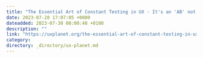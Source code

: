 ```yaml
---
title: "The Essential Art of Constant Testing in UX - It's an 'AB' not 'EZ' Thing!"
date: 2023-07-28 17:07:05 +0000
dateadded: 2023-07-30 00:00:48 +0100
description: ""
link: "https://uxplanet.org/the-essential-art-of-constant-testing-in-ux-its-an-ab-not-ez-thing-789be7d898c9?source=rss----819cc2aaeee0---4"
category:
directory: _directory/ux-planet.md
---
```

